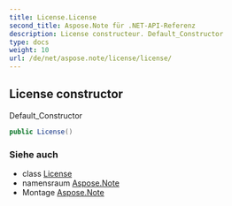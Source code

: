 ```yaml
---
title: License.License
second_title: Aspose.Note für .NET-API-Referenz
description: License constructeur. Default_Constructor
type: docs
weight: 10
url: /de/net/aspose.note/license/license/
---
```

## License constructor

Default_Constructor

```csharp
public License()
```

### Siehe auch

* class [License](../)
* namensraum [Aspose.Note](../../license/)
* Montage [Aspose.Note](../../../)


